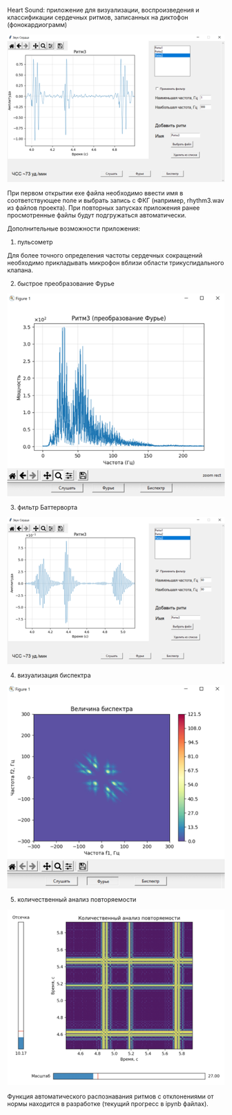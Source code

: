 Heart Sound: приложение для визуализации, воспроизведения и классификации сердечных ритмов, записанных на диктофон (фонокардиограмм)

![Графический интерфейс](https://github.com/mualal/heart_sound/blob/master/img/Screenshot%202021-12-06%20at%2000.49.06.png)

При первом открытии exe файла необходимо ввести имя в соответствующее поле и выбрать запись с ФКГ (например, rhythm3.wav из файлов проекта). При повторных запусках приложения ранее просмотренные файлы будут подгружаться автоматически.


Дополнительные возможности приложения:

1) пульсометр

Для более точного определения частоты сердечных сокращений необходимо прикладывать микрофон вблизи области трикуспидального клапана.

2) быстрое преобразование Фурье

![Фурье](https://github.com/mualal/heart_sound/blob/master/img/Screenshot%202021-12-06%20at%2000.52.44.png)

3) фильтр Баттерворта

![Баттерворт](https://github.com/mualal/heart_sound/blob/master/img/Screenshot%202021-12-06%20at%2000.50.29.png)

4) визуализация биспектра

![Биспектр](https://github.com/mualal/heart_sound/blob/master/img/Screenshot%202021-12-06%20at%2000.53.56.png)

5) количественный анализ повторяемости

![RQA](https://github.com/mualal/heart_sound/blob/master/img/Screenshot%202021-12-15%20at%2000.48.54.png)

Функция автоматического распознавания ритмов с отклонениями от нормы находится в разработке (текущий прогресс в ipynb файлах).
